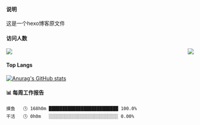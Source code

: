 #### 说明
这是一个hexo博客原文件

#### 访问人数
<p>
  <a target="_blank" href="https://api.moedog.org/count/"><img src="https://api.moedog.org/count/@x1anyu?theme=moebooru"></a>
  <img src="https://weather-icon.journeyad.repl.co/@x1anyu?v=1" align="right">
</p>

#### Top Langs
[![Anurag's GitHub stats](https://github-readme-stats.vercel.app/api?username=ly-x1anyu)](https://github.com/anuraghazra/github-readme-stats)

#### 📊 每周工作报告
```text
摸鱼   🕓 168h0m ██████████████████████████ 100.0%
干活   🕓 0h0m   ░░░░░░░░░░░░░░░░░░░░░░░░░░ 0.00%
```

